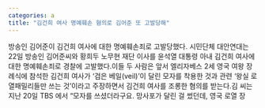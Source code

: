 ```yaml
---
categories: a
title: "김건희 여사 명예훼손 혐의로 김어준 또 고발당해"
---
```

방송인 김어준이 김건희 여사에 대한 명예훼손죄로 고발당했다. 시민단체 대안연대는 22일 방송인 김어준씨와 황희두 노무현 재단 이사를 윤석열 대통령 아내 김건희 여사에 대한 명예훼손죄로 경찰에 고발했다.이들 두 사람은 앞서 엘리자베스 2세 영국 여왕 장례식에 참석한 김건희 여사가 ‘검은 베일(veil)’이 달린 모자를 착용한 것과 관련 ‘왕실 로열패밀리들만 쓰는 것’이라고 주장하면서 김건희 여사를 조롱한 혐의를 받는다.김 씨는 지난 20일 TBS 에서 “모자를 쓰셨더라구요. 망사포가 달린 걸 썼던데, 영국 로열 장